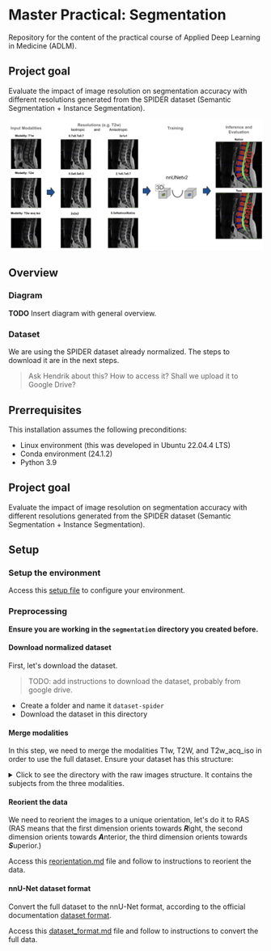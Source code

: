 # Master Practical: Segmentation

Repository for the content of the practical course of Applied Deep Learning in Medicine (ADLM).

## Project goal

Evaluate the impact of image resolution on segmentation accuracy with different resolutions generated from the SPIDER dataset (Semantic Segmentation + Instance Segmentation).

![Diagram](imgs/resolutions.png)

## Overview

### Diagram

**TODO** Insert diagram with general overview.

### Dataset

We are using the SPIDER dataset already normalized. The steps to download it are in the next steps.
> Ask Hendrik about this? How to access it? Shall we upload it to Google Drive?

## Prerrequisites

This installation assumes the following preconditions:

- Linux environment (this was developed in Ubuntu 22.04.4 LTS)
- Conda environment (24.1.2)
- Python 3.9

## Project goal

Evaluate the impact of image resolution on segmentation accuracy with different resolutions generated from the SPIDER dataset (Semantic Segmentation + Instance Segmentation).

## Setup

### Setup the environment

Access this [setup file](setup.md) to configure your environment.

### Preprocessing

**Ensure you are working in the `segmentation` directory you created before.**

#### Download normalized dataset

First, let's download the dataset.
> TODO: add instructions to download the dataset, probably from google drive.

- Create a folder and name it `dataset-spider`
- Download the dataset in this directory

#### Merge modalities

In this step, we need to merge the modalities T1w, T2W, and T2w_acq_iso in order to use the full dataset. Ensure your dataset has this structure:
<details>
<summary>Click to see the directory with the raw images structure. It contains the subjects from the three modalities.</summary>

```bash
rawdata_normalized
├── sub-0001
│   ├── T1w
│   │   └── sub-0001_T1w.nii.gz
│   └── T2w
│       └── sub-0001_T2w.nii.gz
├── sub-0002
│   ├── T1w
│   │   └── sub-0002_T1w.nii.gz
│   └── T2w
│       └── sub-0002_T2w.nii.gz
├── sub-0003
│   ├── T1w
│   │   └── sub-0003_T1w.nii.gz
│   └── T2w
│       └── sub-0003_T2w.nii.gz
├── sub-0004
│   ├── T1w
│   │   └── sub-0004_T1w.nii.gz
│   └── T2w
│       └── sub-0004_T2w.nii.gz
├── sub-0005
│   ├── T1w
│   │   └── sub-0005_T1w.nii.gz
│   └── T2w
│       ├── sub-0005_acq-iso_T2w.nii.gz
│       └── sub-0005_T2w.nii.gz
├── sub-0006
│   └── T2w
│       └── sub-0006_T2w.nii.gz
├── sub-0007
│   ├── T1w
│   │   └── sub-0007_T1w.nii.gz
│   └── T2w
│       ├── sub-0007_acq-iso_T2w.nii.gz
│       └── sub-0007_T2w.nii.gz
```

</details>  

#### Reorient the data

We need to reorient the images to a unique orientation, let's do it to RAS (RAS means that the first dimension orients towards ***R***ight, the second dimension orients towards ***A***nterior, the third dimension orients towards ***S***uperior.)

Access this [reorientation.md](reorientation.md) file and follow to instructions to reorient the data.

#### nnU-Net dataset format

Convert the full dataset to the nnU-Net format, according to the official documentation [dataset format](https://github.com/MIC-DKFZ/nnUNet/blob/master/documentation/dataset_format.md).

Access this [dataset_format.md](dataset_format.md) file and follow to instructions to convert the full data.
